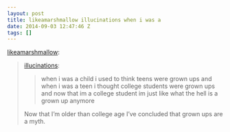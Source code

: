 ```yaml
---
layout: post
title: likeamarshmallow illucinations when i was a
date: 2014-09-03 12:47:46 Z
tags: []
---
```

[likeamarshmallow](http://likeamarshmallow.tumblr.com/post/78681959596/illucinations-when-i-was-a-child-i-used-to):

> [illucinations](http://illucinations.tumblr.com/post/64832866772):
> 
> > when i was a child i used to think teens were grown ups and when i was a teen i thought college students were grown ups and now that im a college student im just like what the hell is a grown up anymore
> 
> Now that I’m older than college age I’ve concluded that grown ups are a myth.
